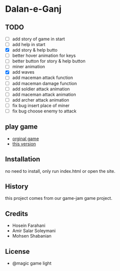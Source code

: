 # Dalan-e-Ganj
## TODO
- [ ] add story of game in start
- [ ] add help in start
- [x] add story & help butto
- [ ] better hover animation for keys
- [ ] better button for story & help button
- [ ] miner animation
- [x] add waves
- [ ] add maceman attack function
- [ ] add maceman damage function
- [ ] add soldier attack animation
- [ ] add maceman attack animation
- [ ] add archer attack animation
- [ ] fix bug insert place of miner
- [ ] fix bug choose enemy to attack
## play game
- [orginal game](https://wp-code.ir/game)
- [this version](https://mohsen12999.github.io/Dalan-e-Ganj/)
## Installation
no need to install, only run index.html or open the site.
## History
this project comes from our game-jam game project.
## Credits
* Hosein Farahani
* Amir Salar Soleymani
* Mohsen Shabanian
## License
* @magic game light
